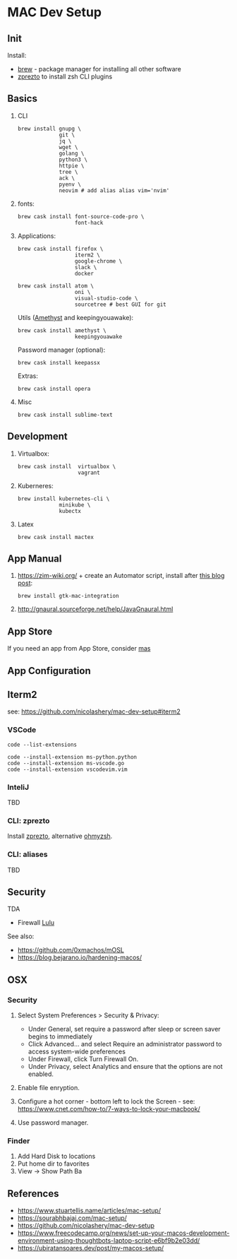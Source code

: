 # MAC Dev Setup

## Init

Install:

- [brew](https://brew.sh/) - package manager for installing all other software
- [zprezto](https://github.com/sorin-ionescu/prezto) to install zsh CLI plugins

## Basics

1. CLI

   ```
   brew install gnupg \
                git \
                jq \
                wget \
                golang \
                python3 \
                httpie \
                tree \
                ack \
                pyenv \
                neovim # add alias alias vim='nvim'   
   ```

2. fonts:

   ```
   brew cask install font-source-code-pro \
                     font-hack
   ```

2. Applications:

   ```
   brew cask install firefox \
                     iterm2 \
                     google-chrome \
                     slack \
                     docker
   ```

   ```
   brew cask install atom \
                     oni \
                     visual-studio-code \
                     sourcetree # best GUI for git
   ```

   Utils ([Amethyst](https://ianyh.com/amethyst/) and keepingyouawake):

   ```
   brew cask install amethyst \
                     keepingyouawake
   ```

   Password manager (optional):

   ```
   brew cask install keepassx
   ```
   
   Extras:
   
   ```
   brew cask install opera
   ```
   
6. Misc

   ```
   brew cask install sublime-text
   ```
   
## Development

1. Virtualbox:

   ```
   brew cask install  virtualbox \
                      vagrant
   ````

2. Kuberneres:

   ```
   brew install kubernetes-cli \
                minikube \
                kubectx
   ```

3. Latex

   ```
   brew cask install mactex 
   ```
   
## App Manual

1. https://zim-wiki.org/ + create an Automator script, install after [this blog post](https://reagle.org/joseph/zwiki/Archives/2015/Zim_on_Mac_OSX.html):
   
   ```
   brew install gtk-mac-integration
   ```
  

2. http://gnaural.sourceforge.net/help/JavaGnaural.html

## App Store

If you need an app from App Store, consider [mas](https://github.com/mas-cli/mas)

## App Configuration

## Iterm2

see: https://github.com/nicolashery/mac-dev-setup#iterm2

### VSCode

```
code --list-extensions

code --install-extension ms-python.python
code --install-extension ms-vscode.go
code --install-extension vscodevim.vim
```

### InteliJ

TBD

### CLI: zprezto

Install [zprezto](https://github.com/sorin-ionescu/prezto), alternative [ohmyzsh](https://github.com/ohmyzsh/ohmyzsh).

### CLI: aliases

TBD

## Security

TDA

- Firewall [Lulu](https://github.com/objective-see/LuLu) 

See also: 

- https://github.com/0xmachos/mOSL
- https://blog.bejarano.io/hardening-macos/

## OSX

### Security

1. Select System Preferences > Security & Privacy:

   - Under General, set require a password after sleep or screen saver begins to immediately
   - Click Advanced… and select Require an administrator password to access system-wide preferences
   - Under Firewall, click Turn Firewall On.
   - Under Privacy, select Analytics and ensure that the options are not enabled.

2. Enable file enryption.

3. Configure a hot corner - bottom left to lock the Screen - see: https://www.cnet.com/how-to/7-ways-to-lock-your-macbook/

4. Use password manager.

### Finder

1. Add Hard Disk to locations
2. Put home dir to favorites
3. View -> Show Path Ba

## References

- https://www.stuartellis.name/articles/mac-setup/
- https://sourabhbajaj.com/mac-setup/
- https://github.com/nicolashery/mac-dev-setup
- https://www.freecodecamp.org/news/set-up-your-macos-development-environment-using-thoughtbots-laptop-script-e6bf9b2e03dd/
- https://ubiratansoares.dev/post/my-macos-setup/
